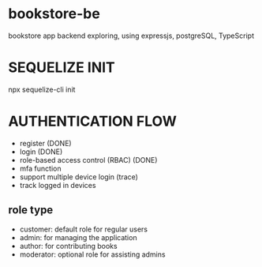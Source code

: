 # bookstore-be

bookstore app backend exploring, using expressjs, postgreSQL, TypeScript

# SEQUELIZE INIT

npx sequelize-cli init

# AUTHENTICATION FLOW

-   register (DONE)
-   login (DONE)
-   role-based access control (RBAC) (DONE)
-   mfa function
-   support multiple device login (trace)
-   track logged in devices

## role type

-   customer: default role for regular users
-   admin: for managing the application
-   author: for contributing books
-   moderator: optional role for assisting admins
